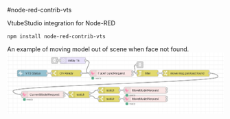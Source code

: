 #node-red-contrib-vts

VtubeStudio integration for Node-RED

```shell
npm install node-red-contrib-vts
```

An example of moving model out of scene when face not found.
![example.png](screenshot/example.png)